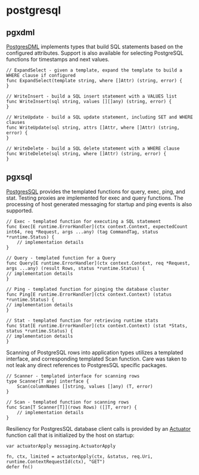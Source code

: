 # postgresql

## pgxdml

[PostgresDML][pgxdmlpkg] implements types that build SQL statements based on the configured attributes. Support is also available for selecting
PostgreSQL functions for timestamps and next values.

~~~
// ExpandSelect - given a template, expand the template to build a WHERE clause if configured
func ExpandSelect(template string, where []Attr) (string, error) {
}

// WriteInsert - build a SQL insert statement with a VALUES list
func WriteInsert(sql string, values [][]any) (string, error) {
}

// WriteUpdate - build a SQL update statement, including SET and WHERE clauses
func WriteUpdate(sql string, attrs []Attr, where []Attr) (string, error) {
}

// WriteDelete - build a SQL delete statement with a WHERE clause
func WriteDelete(sql string, where []Attr) (string, error) {
}
~~~

## pgxsql

[PostgresSQL][pgxsqlpkg] provides the templated functions for query, exec, ping, and stat. Testing proxies are implemented for exec and query functions.
The processing of host generated messaging for startup and ping events is also supported. 

~~~
// Exec - templated function for executing a SQL statement
func Exec[E runtime.ErrorHandler](ctx context.Context, expectedCount int64, req *Request, args ...any) (tag CommandTag, status *runtime.Status) {
    // implementation details
}

// Query - templated function for a Query
func Query[E runtime.ErrorHandler](ctx context.Context, req *Request, args ...any) (result Rows, status *runtime.Status) {
// implementation details
}

// Ping - templated function for pinging the database cluster
func Ping[E runtime.ErrorHandler](ctx context.Context) (status *runtime.Status) {
// implementation details
}

// Stat - templated function for retrieving runtime stats
func Stat[E runtime.ErrorHandler](ctx context.Context) (stat *Stats, status *runtime.Status) {
// implementation details
}
~~~

Scanning of PostgreSQL rows into application types utilizes a templated interface, and corresponding templated Scan function. Care was taken to not leak
any direct references to PostgresSQL specific packages.

~~~
// Scanner - templated interface for scanning rows
type Scanner[T any] interface {
	Scan(columnNames []string, values []any) (T, error)
}

// Scan - templated function for scanning rows
func Scan[T Scanner[T]](rows Rows) ([]T, error) {
    // implementation details
}
~~~

Resiliency for PostgresSQL database client calls is provided by an [Actuator][actuatorcall] function call that is initialized by the host on startup:
~~~
var actuatorApply messaging.ActuatorApply

fn, ctx, limited = actuatorApply(ctx, &status, req.Uri, runtime.ContextRequestId(ctx), "GET")
defer fn()
~~~

[pgxdmlpkg]: <https://pkg.go.dev/github.com/idiomatic-go/postgresql/pgxdml/http>
[pgxsqlpkg]: <https://pkg.go.dev/github.com/idiomatic-go/postgresql/pgxsql>
[actuatorcall]: <https://pkg.go.dev/github.com/idiomatic-go/resiliency/actuator#EgressApply>
